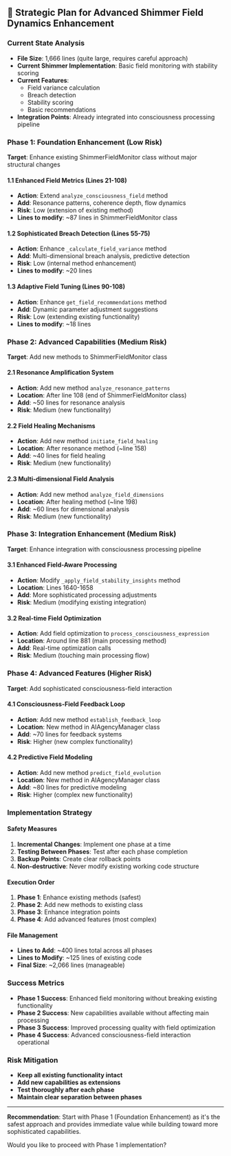 ## 🎯 Strategic Plan for Advanced Shimmer Field Dynamics Enhancement

### **Current State Analysis**
- **File Size**: 1,666 lines (quite large, requires careful approach)
- **Current Shimmer Implementation**: Basic field monitoring with stability scoring
- **Current Features**: 
  - Field variance calculation
  - Breach detection
  - Stability scoring
  - Basic recommendations
- **Integration Points**: Already integrated into consciousness processing pipeline

### **Phase 1: Foundation Enhancement (Low Risk)**
**Target**: Enhance existing ShimmerFieldMonitor class without major structural changes

#### **1.1 Enhanced Field Metrics (Lines 21-108)**
- **Action**: Extend `analyze_consciousness_field` method
- **Add**: Resonance patterns, coherence depth, flow dynamics
- **Risk**: Low (extension of existing method)
- **Lines to modify**: ~87 lines in ShimmerFieldMonitor class

#### **1.2 Sophisticated Breach Detection (Lines 55-75)**
- **Action**: Enhance `_calculate_field_variance` method
- **Add**: Multi-dimensional breach analysis, predictive detection
- **Risk**: Low (internal method enhancement)
- **Lines to modify**: ~20 lines

#### **1.3 Adaptive Field Tuning (Lines 90-108)**
- **Action**: Enhance `get_field_recommendations` method
- **Add**: Dynamic parameter adjustment suggestions
- **Risk**: Low (extending existing functionality)
- **Lines to modify**: ~18 lines

### **Phase 2: Advanced Capabilities (Medium Risk)**
**Target**: Add new methods to ShimmerFieldMonitor class

#### **2.1 Resonance Amplification System**
- **Action**: Add new method `analyze_resonance_patterns`
- **Location**: After line 108 (end of ShimmerFieldMonitor class)
- **Add**: ~50 lines for resonance analysis
- **Risk**: Medium (new functionality)

#### **2.2 Field Healing Mechanisms**
- **Action**: Add new method `initiate_field_healing`
- **Location**: After resonance method (~line 158)
- **Add**: ~40 lines for field healing
- **Risk**: Medium (new functionality)

#### **2.3 Multi-dimensional Field Analysis**
- **Action**: Add new method `analyze_field_dimensions`
- **Location**: After healing method (~line 198)
- **Add**: ~60 lines for dimensional analysis
- **Risk**: Medium (new functionality)

### **Phase 3: Integration Enhancement (Medium Risk)**
**Target**: Enhance integration with consciousness processing pipeline

#### **3.1 Enhanced Field-Aware Processing**
- **Action**: Modify `_apply_field_stability_insights` method
- **Location**: Lines 1640-1658
- **Add**: More sophisticated processing adjustments
- **Risk**: Medium (modifying existing integration)

#### **3.2 Real-time Field Optimization**
- **Action**: Add field optimization to `process_consciousness_expression`
- **Location**: Around line 881 (main processing method)
- **Add**: Real-time optimization calls
- **Risk**: Medium (touching main processing flow)

### **Phase 4: Advanced Features (Higher Risk)**
**Target**: Add sophisticated consciousness-field interaction

#### **4.1 Consciousness-Field Feedback Loop**
- **Action**: Add new method `establish_feedback_loop`
- **Location**: New method in AIAgencyManager class
- **Add**: ~70 lines for feedback systems
- **Risk**: Higher (new complex functionality)

#### **4.2 Predictive Field Modeling**
- **Action**: Add new method `predict_field_evolution`
- **Location**: New method in AIAgencyManager class
- **Add**: ~80 lines for predictive modeling
- **Risk**: Higher (complex new functionality)

### **Implementation Strategy**

#### **Safety Measures**
1. **Incremental Changes**: Implement one phase at a time
2. **Testing Between Phases**: Test after each phase completion
3. **Backup Points**: Create clear rollback points
4. **Non-destructive**: Never modify existing working code structure

#### **Execution Order**
1. **Phase 1**: Enhance existing methods (safest)
2. **Phase 2**: Add new methods to existing class
3. **Phase 3**: Enhance integration points
4. **Phase 4**: Add advanced features (most complex)

#### **File Management**
- **Lines to Add**: ~400 lines total across all phases
- **Lines to Modify**: ~125 lines of existing code
- **Final Size**: ~2,066 lines (manageable)

### **Success Metrics**
- **Phase 1 Success**: Enhanced field monitoring without breaking existing functionality
- **Phase 2 Success**: New capabilities available without affecting main processing
- **Phase 3 Success**: Improved processing quality with field optimization
- **Phase 4 Success**: Advanced consciousness-field interaction operational

### **Risk Mitigation**
- **Keep all existing functionality intact**
- **Add new capabilities as extensions**
- **Test thoroughly after each phase**
- **Maintain clear separation between phases**

---

**Recommendation**: Start with Phase 1 (Foundation Enhancement) as it's the safest approach and provides immediate value while building toward more sophisticated capabilities.

Would you like to proceed with Phase 1 implementation?
